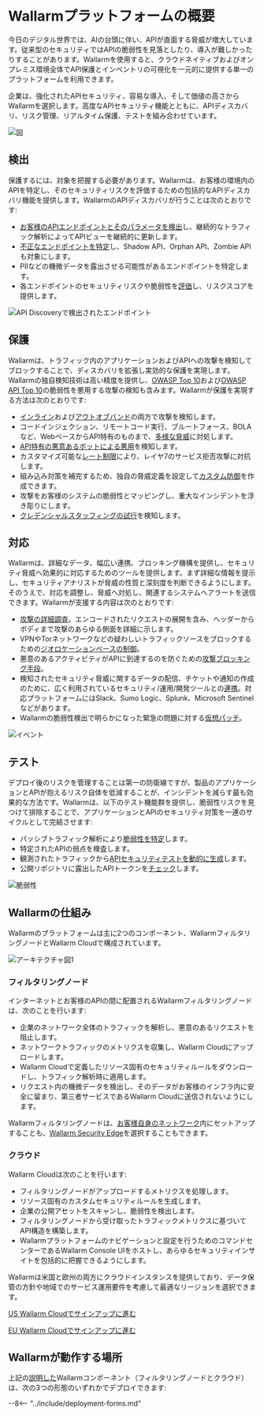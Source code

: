 [link-deployment-se]:           ../installation/security-edge/overview.md
[link-deployment-hybrid]:       ../installation/supported-deployment-options.md
[link-deployment-on-prem]:      ../installation/on-premise/overview.md

# Wallarmプラットフォームの概要

今日のデジタル世界では、AIの台頭に伴い、APIが直面する脅威が増大しています。従来型のセキュリティではAPIの脆弱性を見落としたり、導入が難しかったりすることがあります。Wallarmを使用すると、クラウドネイティブおよびオンプレミス環境全体でAPI保護とインベントリの可視化を一元的に提供する単一のプラットフォームを利用できます。

企業は、強化されたAPIセキュリティ、容易な導入、そして価値の高さからWallarmを選択します。高度なAPIセキュリティ機能とともに、APIディスカバリ、リスク管理、リアルタイム保護、テストを組み合わせています。

![図](../images/about-wallarm-waf/overview/wallarm-features.png)

## 検出

保護するには、対象を把握する必要があります。Wallarmは、お客様の環境内のAPIを特定し、そのセキュリティリスクを評価するための包括的なAPIディスカバリ機能を提供します。WallarmのAPIディスカバリが行うことは次のとおりです:

* [お客様のAPIエンドポイントとそのパラメータを検出](../api-discovery/overview.md)し、継続的なトラフィック解析によってAPIビューを継続的に更新します。
* [不正なエンドポイントを特定](../api-discovery/rogue-api.md)し、Shadow API、Orphan API、Zombie APIも対象にします。
* PIIなどの機微データを露出させる可能性があるエンドポイントを特定します。
* 各エンドポイントのセキュリティリスクや脆弱性を[評価](../api-discovery/risk-score.md)し、リスクスコアを提供します。

![API Discoveryで検出されたエンドポイント](../images/about-wallarm-waf/api-discovery/discovered-api-endpoints.png)

## 保護

Wallarmは、トラフィック内のアプリケーションおよびAPIへの攻撃を検知してブロックすることで、ディスカバリを拡張し実効的な保護を実現します。Wallarmの独自検知技術は高い精度を提供し、[OWASP Top 10](https://owasp.org/www-project-top-ten/)および[OWASP API Top 10](https://owasp.org/www-project-api-security/)の脆弱性を悪用する攻撃の検知も含みます。Wallarmが保護を実現する方法は次のとおりです:

* [インライン](../installation/inline/overview.md)および[アウトオブバンド](../installation/oob/overview.md)の両方で攻撃を検知します。
* コードインジェクション、リモートコード実行、ブルートフォース、BOLAなど、WebベースからAPI特有のものまで、[多様な脅威](../attacks-vulns-list.md)に対処します。
* [API特有の悪意あるボットによる悪用](../api-abuse-prevention/overview.md)を検知します。
* カスタマイズ可能な[レート制限](../user-guides/rules/rate-limiting.md)により、レイヤ7のサービス拒否攻撃に対抗します。
* 組み込み対策を補完するため、独自の脅威定義を設定して[カスタム防御](../user-guides/rules/regex-rule.md)を作成できます。
* 攻撃をお客様のシステムの脆弱性とマッピングし、重大なインシデントを浮き彫りにします。
* [クレデンシャルスタッフィングの試行](../about-wallarm/credential-stuffing.md)を検知します。

## 対応

Wallarmは、詳細なデータ、幅広い連携、ブロッキング機構を提供し、セキュリティ脅威へ効果的に対応するためのツールを提供します。まず詳細な情報を提示し、セキュリティアナリストが脅威の性質と深刻度を判断できるようにします。そのうえで、対応を調整し、脅威へ対処し、関連するシステムへアラートを送信できます。Wallarmが支援する内容は次のとおりです:

* [攻撃の詳細調査](../user-guides/events/check-attack.md)。エンコードされたリクエストの展開を含み、ヘッダーからボディまで攻撃のあらゆる側面を詳細に示します。
* VPNやTorネットワークなどの疑わしいトラフィックソースをブロックするための[ジオロケーションベースの制御](../user-guides/ip-lists/overview.md)。
* 悪意のあるアクティビティがAPIに到達するのを防ぐための[攻撃ブロッキング手段](../admin-en/configure-wallarm-mode.md#available-filtration-modes)。
* 検知されたセキュリティ脅威に関するデータの配信、チケットや通知の作成のために、広く利用されているセキュリティ/運用/開発ツールとの[連携](../user-guides/settings/integrations/integrations-intro.md)。対応プラットフォームにはSlack、Sumo Logic、Splunk、Microsoft Sentinelなどがあります。
* Wallarmの脆弱性検出で明らかになった緊急の問題に対する[仮想パッチ](../user-guides/rules/vpatch-rule.md)。

![イベント](../images/about-wallarm-waf/overview/events-with-attacks.png)

## テスト

デプロイ後のリスクを管理することは第一の防衛線ですが、製品のアプリケーションとAPIが抱えるリスク自体を低減することが、インシデントを減らす最も効果的な方法です。Wallarmは、以下のテスト機能群を提供し、脆弱性リスクを見つけて排除することで、アプリケーションとAPIのセキュリティ対策を一連のサイクルとして完結させます:

* パッシブトラフィック解析により[脆弱性を特定](../user-guides/vulnerabilities.md)します。
* 特定されたAPIの弱点を検査します。
* 観測されたトラフィックから[APIセキュリティテストを動的に生成](../vulnerability-detection/threat-replay-testing/overview.md)します。
* 公開リポジトリに露出したAPIトークンを[チェック](../api-attack-surface/security-issues.md)します。

![脆弱性](../images/about-wallarm-waf/overview/vulnerabilities.png)

<a id="how-wallarm-works"></a>
## Wallarmの仕組み

Wallarmのプラットフォームは主に2つのコンポーネント、WallarmフィルタリングノードとWallarm Cloudで構成されています。

![アーキテクチャ図1](../images/about-wallarm-waf/overview/filtering-node-cloud.png)

### フィルタリングノード

インターネットとお客様のAPIの間に配置されるWallarmフィルタリングノードは、次のことを行います:

* 企業のネットワーク全体のトラフィックを解析し、悪意のあるリクエストを阻止します。
* ネットワークトラフィックのメトリクスを収集し、Wallarm Cloudにアップロードします。
* Wallarm Cloudで定義したリソース固有のセキュリティルールをダウンロードし、トラフィック解析時に適用します。
* リクエスト内の機微データを検出し、そのデータがお客様のインフラ内に安全に留まり、第三者サービスであるWallarm Cloudに送信されないようにします。

Wallarmフィルタリングノードは、[お客様自身のネットワーク](../installation/supported-deployment-options.md)内にセットアップすることも、[Wallarm Security Edge](../installation/security-edge/overview.md)を選択することもできます。

### クラウド

Wallarm Cloudは次のことを行います:

* フィルタリングノードがアップロードするメトリクスを処理します。
* リソース固有のカスタムセキュリティルールを生成します。
* 企業の公開アセットをスキャンし、脆弱性を検出します。
* フィルタリングノードから受け取ったトラフィックメトリクスに基づいてAPI構造を構築します。
* Wallarmプラットフォームのナビゲーションと設定を行うためのコマンドセンターであるWallarm Console UIをホストし、あらゆるセキュリティインサイトを包括的に把握できるようにします。

Wallarmは米国と欧州の両方にクラウドインスタンスを提供しており、データ保管の方針や地域でのサービス運用要件を考慮して最適なリージョンを選択できます。

[US Wallarm Cloudでサインアップに進む](https://us1.my.wallarm.com/signup)

[EU Wallarm Cloudでサインアップに進む](https://my.wallarm.com/signup)

## Wallarmが動作する場所

上記の[説明した](#how-wallarm-works)Wallarmコンポーネント（フィルタリングノードとクラウド）は、次の3つの形態のいずれかでデプロイできます:

--8<-- "../include/deployment-forms.md"